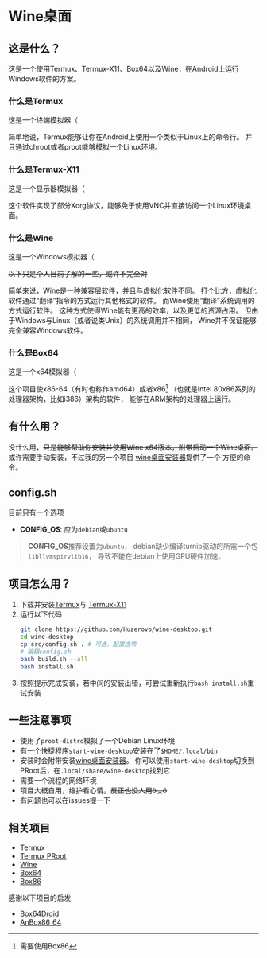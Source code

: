# Wine桌面

## 这是什么？

这是一个使用Termux、Termux-X11、Box64以及Wine，在Android上运行Windows软件的方案。

### 什么是Termux

这是一个终端模拟器（

简单地说，Termux能够让你在Android上使用一个类似于Linux上的命令行。
并且通过chroot或者proot能够模拟一个Linux环境。

### 什么是Termux-X11

这是一个显示器模拟器（

这个软件实现了部分Xorg协议，能够免于使用VNC并直接访问一个Linux环境桌面。

### 什么是Wine

这是一个Windows模拟器（

~~以下只是个人目前了解的一些，或许不完全对~~

简单来说，Wine是一种兼容层软件，并且与虚拟化软件不同。
打个比方，虚拟化软件通过“翻译”指令的方式运行其他格式的软件。
而Wine使用“翻译”系统调用的方式运行软件。
这种方式使得Wine能有更高的效率，以及更低的资源占用。
但由于Windows与Linux（或者说类Unix）的系统调用并不相同，
Wine并不保证能够完全兼容Windows软件。

### 什么是Box64

这是一个x64模拟器（

这个项目使x86-64（有时也称作amd64）或者x86[^box86]
（也就是Intel 80x86系列的处理器架构，比如i386）架构的软件，
能够在ARM架构的处理器上运行。

[^box86]: 需要使用Box86

## 有什么用？

没什么用，~~只是能够帮助你安装并使用Wine x64版本，附带启动一个Wine桌面。~~
或许需要手动安装，不过我的另一个项目
[wine桌面安装器](https://github.com/Huzerovo/wine-desktop-installer)提供了一个
方便的命令。

## config.sh

目前只有一个选项

- **CONFIG_OS**: 应为`debian`或`ubuntu`
 > **CONFIG_OS**推荐设置为`ubuntu`，
 > debian缺少编译turnip驱动的所需一个包`libllvmspirvlib16`，
 > 导致不能在debian上使用GPU硬件加速。

## 项目怎么用？

1. 下载并安装[Termux](https://github.com/termux/termux-app)与
   [Termux-X11](https://github.com/termux/termux-x11)
2. 运行以下代码
   ```bash
   git clone https://github.com/Huzerovo/wine-desktop.git
   cd wine-desktop
   cp src/config.sh . # 可选，配置选项
   # 编辑config.sh
   bash build.sh --all
   bash install.sh
   ```
3. 按照提示完成安装，若中间的安装出错，可尝试重新执行`bash install.sh`重试安装

## 一些注意事项

- 使用了`proot-distro`模拟了一个Debian Linux环境
- 有一个快捷程序`start-wine-desktop`安装在了`$HOME/.local/bin`
- 安装时会附带安装[wine桌面安装器](https://github.com/Huzerovo/wine-desktop-installer)。
  你可以使用`start-wine-desktop`切换到PRoot后，在`.local/share/wine-desktop`找到它
- 需要一个流程的网络环境
- 项目大概自用，维护看心情。~~反正也没人用òᆺó~~
- 有问题也可以在issues提一下

## 相关项目

- [Termux](https:/termux.dev)
- [Termux PRoot](https://wiki.termux.com/wiki/PRoot)
- [Wine](https:/www.winehq.org)
- [Box64](https:/github.com/ptitSeb/box64)
- [Box86](https:/github.com/ptitSeb/box86)

感谢以下项目的启发

- [Box64Droid](https://github.com/llya114/Box64Droid)
- [AnBox86_64](https://github.com/Kualid/AnBox86)

